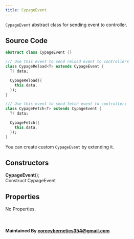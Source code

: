 ```yaml
---
title: CypageEvent
---
```


`CypageEvent` abstract class for sending event to controller.

## Source Code

```dart
abstract class CypageEvent {}

/// Use this event to send reload event to controllers
class CypageReload<T> extends CypageEvent {
  T? data;

  CypageReload({
    this.data,
  });
}

/// Use this event to send fetch event to controllers
class CypageFetch<T> extends CypageEvent {
  T? data;

  CypageFetch({
    this.data,
  });
}
```

You can create custom `CypageEvent` by extending it.

## Constructors
**CypageEvent**();<br />
Construct CypageEvent

## Properties

No Properties.

<br />

#### Maintained By corecybernetics354@gmail.com